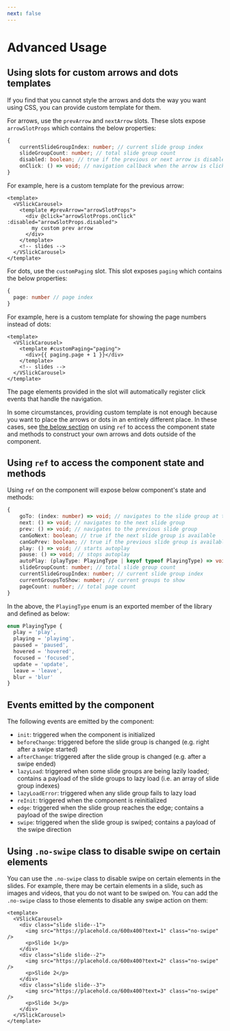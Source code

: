 ```yaml
---
next: false
---
```


# Advanced Usage

## Using slots for custom arrows and dots templates

If you find that you cannot style the arrows and dots the way you want using CSS, you can provide custom template for them.

For arrows, use the `prevArrow` and `nextArrow` slots. These slots expose `arrowSlotProps` which contains the below properties:

```ts
{
    currentSlideGroupIndex: number; // current slide group index
    slideGroupCount: number; // total slide group count
    disabled: boolean; // true if the previous or next arrow is disabled
    onClick: () => void; // navigation callback when the arrow is clicked
}
```

For example, here is a custom template for the previous arrow:

```vue
<template>
  <VSlickCarousel>
    <template #prevArrow="arrowSlotProps">
      <div @click="arrowSlotProps.onClick" :disabled="arrowSlotProps.disabled">
        my custom prev arrow
      </div>
    </template>
    <!-- slides -->
  </VSlickCarousel>
</template>
```

For dots, use the `customPaging` slot. This slot exposes `paging` which contains the below properties:

```ts
{
  page: number // page index
}
```

For example, here is a custom template for showing the page numbers instead of dots:

```vue
<template>
  <VSlickCarousel>
    <template #customPaging="paging">
      <div>{{ paging.page + 1 }}</div>
    </template>
    <!-- slides -->
  </VSlickCarousel>
</template>
```

The page elements provided in the slot will automatically register click events that handle the navigation.

In some circumstances, providing custom template is not enough because you want
to place the arrows or dots in an entirely different place. In these cases, see
[the below section](#using-ref-to-access-the-component-state-and-methods) on
using `ref` to access the component state and methods to construct your own arrows and dots outside of the component.

## Using `ref` to access the component state and methods

Using `ref` on the component will expose below component's state and methods:

```ts
{
    goTo: (index: number) => void; // navigates to the slide group at the given index
    next: () => void; // navigates to the next slide group
    prev: () => void; // navigates to the previous slide group
    canGoNext: boolean; // true if the next slide group is available
    canGoPrev: boolean; // true if the previous slide group is available
    play: () => void; // starts autoplay
    pause: () => void; // stops autoplay
    autoPlay: (playType: PlayingType | keyof typeof PlayingType) => void // changes autoplay status
    slideGroupCount: number; // total slide group count
    currentSlideGroupIndex: number; // current slide group index
    currentGroupsToShow: number; // current groups to show
    pageCount: number; // total page count
}
```

In the above, the `PlayingType` enum is an exported member of the library and defined as below:

```ts
enum PlayingType {
  play = 'play',
  playing = 'playing',
  paused = 'paused',
  hovered = 'hovered',
  focused = 'focused',
  update = 'update',
  leave = 'leave',
  blur = 'blur'
}
```

## Events emitted by the component

The following events are emitted by the component:

- `init`: triggered when the component is initialized
- `beforeChange`: triggered before the slide group is changed (e.g. right after a swipe started)
- `afterChange`: triggered after the slide group is changed (e.g. after a swipe ended)
- `lazyLoad`: triggered when some slide groups are being lazily loaded; contains a payload of the slide groups to lazy load (i.e. an array of slide group indexes)
- `lazyLoadError`: triggered when any slide group fails to lazy load
- `reInit`: triggered when the component is reinitialized
- `edge`: triggered when the slide group reaches the edge; contains a payload of the swipe direction
- `swipe`: triggered when the slide group is swiped; contains a payload of the swipe direction

## Using `.no-swipe` class to disable swipe on certain elements

You can use the `.no-swipe` class to disable swipe on certain elements in the slides. For example, there may be certain elements in a slide, such as images and videos, that you do not want to be swiped on. You can add the `.no-swipe` class to those elements to disable any swipe action on them:

```vue
<template>
  <VSlickCarousel>
    <div class="slide slide--1">
      <img src="https://placehold.co/600x400?text=1" class="no-swipe" />
      <p>Slide 1</p>
    </div>
    <div class="slide slide--2">
      <img src="https://placehold.co/600x400?text=2" class="no-swipe" />
      <p>Slide 2</p>
    </div>
    <div class="slide slide--3">
      <img src="https://placehold.co/600x400?text=3" class="no-swipe" />
      <p>Slide 3</p>
    </div>
  </VSlickCarousel>
</template>
```
